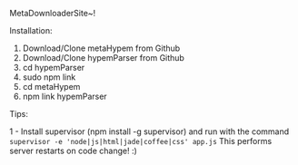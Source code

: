 MetaDownloaderSite~!

Installation:

1. Download/Clone metaHypem from Github
2. Download/Clone hypemParser from Github
3. cd hypemParser
4. sudo npm link
5. cd metaHypem
6. npm link hypemParser

Tips:

1 - Install supervisor (npm install -g supervisor) and run with the command
` supervisor -e 'node|js|html|jade|coffee|css' app.js `
This performs server restarts on code change! :)
